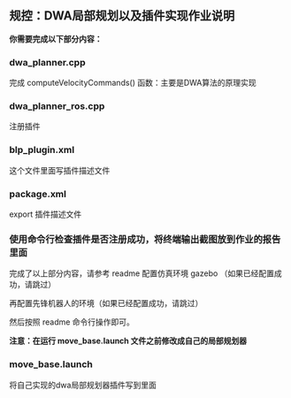 ## 规控：DWA局部规划以及插件实现作业说明

**你需要完成以下部分内容：**

### **dwa_planner.cpp**

完成 computeVelocityCommands() 函数：主要是DWA算法的原理实现

### dwa_planner_ros.cpp

注册插件

### **blp_plugin.xml**

这个文件里面写插件描述文件

### **package.xml**

export 插件描述文件

### 使用命令行检查插件是否注册成功，将终端输出截图放到作业的报告里面

完成了以上部分内容，请参考 readme 配置仿真环境 gazebo （如果已经配置成功，请跳过）

再配置先锋机器人的环境（如果已经配置成功，请跳过）

然后按照 readme 命令行操作即可。


**注意：在运行 move_base.launch 文件之前修改成自己的局部规划器**

### **move_base.launch**

将自己实现的dwa局部规划器插件写到里面

